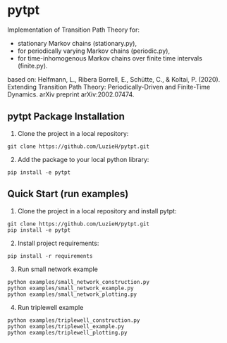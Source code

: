 ﻿# pytpt

Implementation of Transition Path Theory for:
- stationary Markov chains (stationary.py),
- for periodically varying Markov chains (periodic.py),
- for time-inhomogenous Markov chains over finite time intervals (finite.py).

based on: 
Helfmann, L., Ribera Borrell, E., Schütte, C., & Koltai, P. (2020). Extending Transition Path Theory: Periodically-Driven and Finite-Time Dynamics. arXiv preprint arXiv:2002.07474.

## pytpt Package Installation
1. Clone the project in a local repository:
```
git clone https://github.com/LuzieH/pytpt.git
```
2. Add the package to your local python library:
```
pip install -e pytpt
```
## Quick Start (run examples)
1. Clone the project in a local repository and install pytpt:
```
git clone https://github.com/LuzieH/pytpt.git
pip install -e pytpt
```
2. Install project requirements:
```
pip install -r requirements
```
3. Run small network example
```
python examples/small_network_construction.py
python examples/small_network_example.py
python examples/small_network_plotting.py
``` 
4. Run triplewell example
```
python examples/triplewell_construction.py
python examples/triplewell_example.py
python examples/triplewell_plotting.py
``` 
